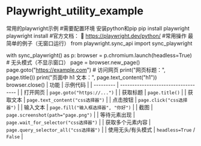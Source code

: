 # Playwright_utility_example
常用的playwright示例
#需要配置环境
安装python和pip
pip install playwright
playwright install
#官方文档：
🔗 https://playwright.dev/python/
#常用操作
最简单的例子（无窗口运行）
from playwright.sync_api import sync_playwright

with sync_playwright() as p:
    browser = p.chromium.launch(headless=True)  # 无头模式（不显示窗口）
    page = browser.new_page()
    page.goto("https://example.com")  # 访问网页
    print("网页标题：", page.title())
    print("页面中 h1 文本：", page.text_content("h1"))
    browser.close()
| 功能        | 示例代码                                |
| --------- | ----------------------------------- |
| 打开网页      | `page.goto("https://...")`          |
| 获取标题      | `page.title()`                      |
| 获取文本      | `page.text_content("css选择器")`       |
| 点击按钮      | `page.click("css选择器")`              |
| 输入文本      | `page.fill("输入框选择器", "你好")`         |
| 截图        | `page.screenshot(path="page.png")`  |
| 等待元素出现    | `page.wait_for_selector("css选择器")`  |
| 获取多个元素内容  | `page.query_selector_all("css选择器")` |
| 使用无头/有头模式 | `headless=True` / `False`           |
